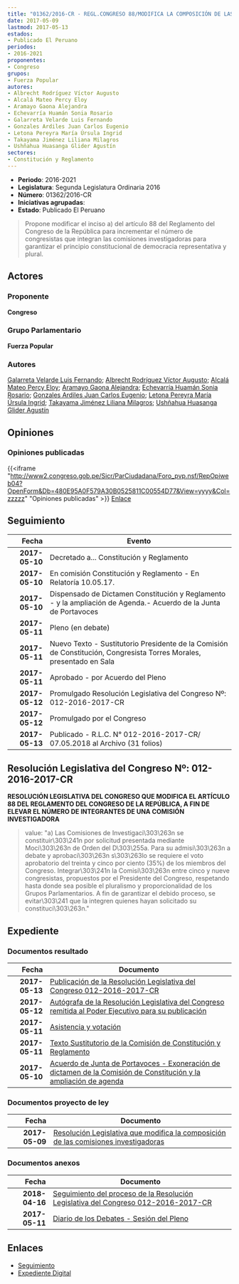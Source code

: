 ```yaml
---
title: "01362/2016-CR - REGL.CONGRESO 88/MODIFICA LA COMPOSICIÓN DE LAS COMISIONES INVESTIGADORAS"
date: 2017-05-09
lastmod: 2017-05-13
estados:
- Publicado El Peruano
periodos:
- 2016-2021
proponentes:
- Congreso
grupos:
- Fuerza Popular
autores:
- Albrecht Rodríguez Víctor Augusto
- Alcalá Mateo Percy Eloy
- Aramayo Gaona Alejandra
- Echevarría Huamán Sonia Rosario
- Galarreta Velarde Luis Fernando
- Gonzales Ardiles Juan Carlos Eugenio
- Letona Pereyra María Úrsula Ingrid
- Takayama Jiménez Liliana Milagros
- Ushñahua Huasanga Glider Agustín
sectores:
- Constitución y Reglamento
---
```

- **Periodo**: 2016-2021
- **Legislatura**: Segunda Legislatura Ordinaria 2016
- **Número**: 01362/2016-CR
- **Iniciativas agrupadas**: 
- **Estado**: Publicado El Peruano

> Propone modificar el inciso a) del artículo 88 del Reglamento del Congreso de la República para incrementar el número de congresistas que integran las comisiones investigadoras para garantizar el principio constitucional de democracia representativa y plural.


## Actores

### Proponente

**Congreso**

### Grupo Parlamentario

**Fuerza Popular**

### Autores

[Galarreta Velarde Luis Fernando](mailto:mailto:lgalarreta@congreso.gob.pe); [Albrecht Rodríguez Víctor Augusto](mailto:mailto:valbrecht@congreso.gob.pe); [Alcalá Mateo Percy Eloy](mailto:mailto:palcala@congreso.gob.pe); [Aramayo Gaona Alejandra](mailto:mailto:maramayo@congreso.gob.pe); [Echevarría Huamán Sonia Rosario](mailto:mailto:sechevarria@congreso.gob.pe); [Gonzales Ardiles Juan Carlos Eugenio](mailto:mailto:jgonzalesa@congreso.gob.pe); [Letona Pereyra María Úrsula Ingrid](mailto:mailto:mletona@congreso.gob.pe); [Takayama Jiménez Liliana Milagros](mailto:mailto:ltakayama@congreso.gob.pe); [Ushñahua Huasanga Glider Agustín](mailto:mailto:gushnahua@congreso.gob.pe)

## Opiniones

### Opiniones publicadas

{{<iframe "http://www2.congreso.gob.pe/Sicr/ParCiudadana/Foro_pvp.nsf/RepOpiweb04?OpenForm&Db=480E95A0F579A30B0525811C00554D77&View=yyyy&Col=zzzzz" "Opiniones publicadas" >}}
[Enlace](http://www2.congreso.gob.pe/Sicr/ParCiudadana/Foro_pvp.nsf/RepOpiweb04?OpenForm&Db=480E95A0F579A30B0525811C00554D77&View=yyyy&Col=zzzzz)


## Seguimiento

| Fecha | Evento |
|------:|--------|
| **2017-05-10** | Decretado a... Constitución y Reglamento |
| **2017-05-10** | En comisión Constitución y Reglamento - En Relatoría 10.05.17. |
| **2017-05-10** | Dispensado de Dictamen Constitución y Reglamento - y la ampliación de Agenda.- Acuerdo de la Junta de Portavoces |
| **2017-05-11** | Pleno (en debate) |
| **2017-05-11** | Nuevo Texto - Sustitutorio Presidente de la Comisión de Constitución, Congresista Torres Morales, presentado en Sala |
| **2017-05-11** | Aprobado - por Acuerdo del Pleno |
| **2017-05-12** | Promulgado Resolución Legislativa del Congreso Nº: 012-2016-2017-CR |
| **2017-05-12** | Promulgado por el Congreso |
| **2017-05-13** | Publicado - R.L.C. N° 012-2016-2017-CR/ 07.05.2018 al Archivo (31 folios) |

## Resolución Legislativa del Congreso Nº: 012-2016-2017-CR

**RESOLUCIÓN LEGISLATIVA DEL CONGRESO QUE MODIFICA EL ARTÍCULO 88 DEL REGLAMENTO DEL CONGRESO DE LA REPÚBLICA, A FIN DE ELEVAR EL NÚMERO DE INTEGRANTES DE UNA COMISIÓN INVESTIGADORA**

> value: "a) Las Comisiones de Investigaci\303\263n se constituir\303\241n por solicitud presentada mediante Moci\303\263n de Orden del D\303\255a. Para su admisi\303\263n a debate y aprobaci\303\263n s\303\263lo se requiere el voto aprobatorio del treinta y cinco por ciento (35%) de los miembros del Congreso. Integrar\303\241n la Comisi\303\263n entre cinco y nueve congresistas, propuestos por el Presidente del Congreso, respetando hasta donde sea posible el pluralismo y proporcionalidad de los Grupos Parlamentarios. A fin de garantizar el debido proceso, se evitar\303\241 que la integren quienes hayan solicitado su constituci\303\263n."


## Expediente

### Documentos resultado

| Fecha | Documento |
|------:|-----------|
| **2017-05-13** | [Publicación de la Resolución Legislativa del Congreso 012-2016-2017-CR](http://www.leyes.congreso.gob.pe/Documentos/2016_2021/Resolucion_Legislativa_del_Congreso/RLC-012-2016-2017-CR.pdf) |
| **2017-05-12** | [Autógrafa de la Resolución Legislativa del Congreso remitida al Poder Ejecutivo para su publicación](http://www.leyes.congreso.gob.pe/Documentos/2016_2021/Autografas/Resolucion_Legislativa_del_Congreso/AU0136220170511.pdf) |
| **2017-05-11** | [Asistencia y votación](http://www.leyes.congreso.gob.pe/Documentos/2016_2021/Asistencia_y_Votacion/Proyectos_de_Ley/AV0136220170511.pdf) |
| **2017-05-11** | [Texto Sustitutorio de la Comisión de Constitución y Reglamento](http://www.leyes.congreso.gob.pe/Documentos/2016_2021/Texto_Sustitutorio/Proyectos_de_Ley/TS0136220170511.pdf) |
| **2017-05-10** | [Acuerdo de Junta de Portavoces - Exoneración de dictamen de la Comisión de Constitución y la ampliación de agenda](http://www.leyes.congreso.gob.pe/Documentos/2016_2021/Acuerdos/Junta_Portavoces/AJP0136220170510.pdf) |

### Documentos proyecto de ley

| Fecha | Documento |
|------:|-----------|
| **2017-05-09** | [Resolución Legislativa que modifica la composición de las comisiones investigadoras](http://www.leyes.congreso.gob.pe/Documentos/2016_2021/Proyectos_de_Ley_y_de_Resoluciones_Legislativas/PL0136220170509.PDF) |

### Documentos anexos

| Fecha | Documento |
|------:|-----------|
| **2018-04-16** | [Seguimiento del proceso de la Resolución Legislativa del Congreso 012-2016-2017-CR](http://www.leyes.congreso.gob.pe/Documentos/2016_2021/Seguimiento_de_Proyectos_de_Ley/01362PL20180416.pdf) |
| **2017-05-11** | [Diario de los Debates - Sesión del Pleno](http://www2.congreso.gob.pe/Sicr/DiarioDebates/Publicad.nsf/SesionesPleno/05256D6E0073DFE90525811E0011AB5F/$FILE/SLO-2016-11.pdf) |

## Enlaces

- [Seguimiento](http://www2.congreso.gob.pe/Sicr/TraDocEstProc/CLProLey2016.nsf/f7fff46988ca05b1052578e100829cc7/7319ef6df8dbd73a0525811c0001e8b9?OpenDocument)
- [Expediente Digital](http://www2.congreso.gob.pe/Sicr/TraDocEstProc/Expvirt_2011.nsf/visbusqptramdoc1621/01362?opendocument)

